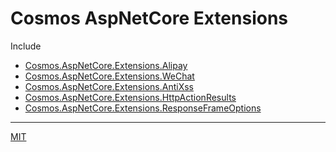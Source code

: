 # Cosmos AspNetCore Extensions

Include

+ [Cosmos.AspNetCore.Extensions.Alipay](src/Cosmos.AspNetCore.Extensions.Alipay/README.MD)
+ [Cosmos.AspNetCore.Extensions.WeChat](src/Cosmos.AspNAspNetCoreet.Extensions.WeChat/README.MD)
+ [Cosmos.AspNetCore.Extensions.AntiXss](src/Cosmos.AspNetCore.Extensions.AntiXss/README.MD)
+ [Cosmos.AspNetCore.Extensions.HttpActionResults](src/Cosmos.AspNetCore.Extensions.HttpActionResults/README.MD)
+ [Cosmos.AspNetCore.Extensions.ResponseFrameOptions](src/Cosmos.AspNetCore.Extensions.ResponseFrameOptions/README.MD)

* * *

[MIT](https://mit-license.org/)